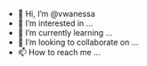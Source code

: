 - 👋 Hi, I’m @vwanessa
- 👀 I’m interested in ...
- 🌱 I’m currently learning ...
- 💞️ I’m looking to collaborate on ...
- 📫 How to reach me ...

<!---
vwanessa/vwanessa is a ✨ special ✨ repository because its `README.md` (this file) appears on your GitHub profile.
You can click the Preview link to take a look at your changes.
--->
